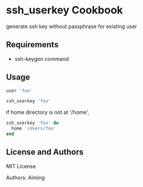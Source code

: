 ssh_userkey Cookbook
===================
generate ssh key without passphrase for existing user

Requirements
------------

- ssh-keygen command

Usage
------------

```ruby
user 'foo'

ssh_userkey 'foo'
```

if home directory is not at '/home',

```ruby
ssh_userkey 'foo' do
  home '/Users/foo'
end
```

License and Authors
-------------------
MIT License

Authors: Aiming
